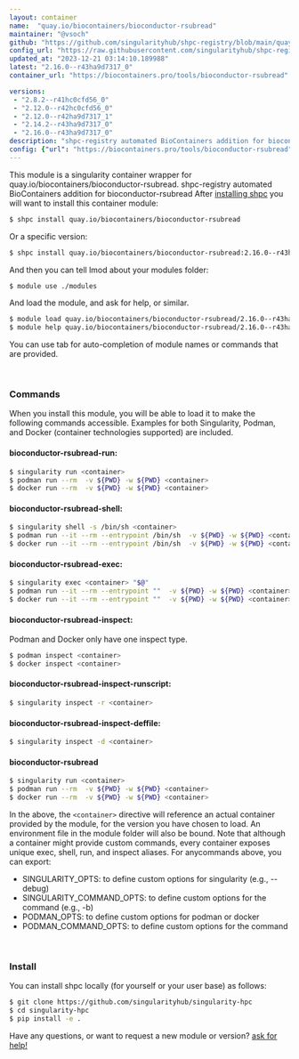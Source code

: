 ```yaml
---
layout: container
name:  "quay.io/biocontainers/bioconductor-rsubread"
maintainer: "@vsoch"
github: "https://github.com/singularityhub/shpc-registry/blob/main/quay.io/biocontainers/bioconductor-rsubread/container.yaml"
config_url: "https://raw.githubusercontent.com/singularityhub/shpc-registry/main/quay.io/biocontainers/bioconductor-rsubread/container.yaml"
updated_at: "2023-12-21 03:14:10.189988"
latest: "2.16.0--r43ha9d7317_0"
container_url: "https://biocontainers.pro/tools/bioconductor-rsubread"

versions:
 - "2.8.2--r41hc0cfd56_0"
 - "2.12.0--r42hc0cfd56_0"
 - "2.12.0--r42ha9d7317_1"
 - "2.14.2--r43ha9d7317_0"
 - "2.16.0--r43ha9d7317_0"
description: "shpc-registry automated BioContainers addition for bioconductor-rsubread"
config: {"url": "https://biocontainers.pro/tools/bioconductor-rsubread", "maintainer": "@vsoch", "description": "shpc-registry automated BioContainers addition for bioconductor-rsubread", "latest": {"2.16.0--r43ha9d7317_0": "sha256:39f4d78a0e2abc33b468c3ec4bb08e07c13e8a71e2120aa3b4d1aa3ecb6ca2b5"}, "tags": {"2.8.2--r41hc0cfd56_0": "sha256:a95e788d3ec62d2450e50584d5bc785edfd3593d116ef70bd2996e04195de6a2", "2.12.0--r42hc0cfd56_0": "sha256:fe2aa17bb1b8fe926ff6019bd7df3274ae5e1db73e21f5cd3150eb71e1c6073b", "2.12.0--r42ha9d7317_1": "sha256:9bb3342815d2d9220169c47a35fd77cd919a33dbddcc472c8833d235c348ec56", "2.14.2--r43ha9d7317_0": "sha256:29c9ca926c86658800a4da8ad3413c218ea43dc75193c2e76cc5e61cd60e580a", "2.16.0--r43ha9d7317_0": "sha256:39f4d78a0e2abc33b468c3ec4bb08e07c13e8a71e2120aa3b4d1aa3ecb6ca2b5"}, "docker": "quay.io/biocontainers/bioconductor-rsubread"}
---
```


This module is a singularity container wrapper for quay.io/biocontainers/bioconductor-rsubread.
shpc-registry automated BioContainers addition for bioconductor-rsubread
After [installing shpc](#install) you will want to install this container module:


```bash
$ shpc install quay.io/biocontainers/bioconductor-rsubread
```

Or a specific version:

```bash
$ shpc install quay.io/biocontainers/bioconductor-rsubread:2.16.0--r43ha9d7317_0
```

And then you can tell lmod about your modules folder:

```bash
$ module use ./modules
```

And load the module, and ask for help, or similar.

```bash
$ module load quay.io/biocontainers/bioconductor-rsubread/2.16.0--r43ha9d7317_0
$ module help quay.io/biocontainers/bioconductor-rsubread/2.16.0--r43ha9d7317_0
```

You can use tab for auto-completion of module names or commands that are provided.

<br>

### Commands

When you install this module, you will be able to load it to make the following commands accessible.
Examples for both Singularity, Podman, and Docker (container technologies supported) are included.

#### bioconductor-rsubread-run:

```bash
$ singularity run <container>
$ podman run --rm  -v ${PWD} -w ${PWD} <container>
$ docker run --rm  -v ${PWD} -w ${PWD} <container>
```

#### bioconductor-rsubread-shell:

```bash
$ singularity shell -s /bin/sh <container>
$ podman run --it --rm --entrypoint /bin/sh  -v ${PWD} -w ${PWD} <container>
$ docker run --it --rm --entrypoint /bin/sh  -v ${PWD} -w ${PWD} <container>
```

#### bioconductor-rsubread-exec:

```bash
$ singularity exec <container> "$@"
$ podman run --it --rm --entrypoint ""  -v ${PWD} -w ${PWD} <container> "$@"
$ docker run --it --rm --entrypoint ""  -v ${PWD} -w ${PWD} <container> "$@"
```

#### bioconductor-rsubread-inspect:

Podman and Docker only have one inspect type.

```bash
$ podman inspect <container>
$ docker inspect <container>
```

#### bioconductor-rsubread-inspect-runscript:

```bash
$ singularity inspect -r <container>
```

#### bioconductor-rsubread-inspect-deffile:

```bash
$ singularity inspect -d <container>
```



#### bioconductor-rsubread

```bash
$ singularity run <container>
$ podman run --rm  -v ${PWD} -w ${PWD} <container>
$ docker run --rm  -v ${PWD} -w ${PWD} <container>
```


In the above, the `<container>` directive will reference an actual container provided
by the module, for the version you have chosen to load. An environment file in the
module folder will also be bound. Note that although a container
might provide custom commands, every container exposes unique exec, shell, run, and
inspect aliases. For anycommands above, you can export:

 - SINGULARITY_OPTS: to define custom options for singularity (e.g., --debug)
 - SINGULARITY_COMMAND_OPTS: to define custom options for the command (e.g., -b)
 - PODMAN_OPTS: to define custom options for podman or docker
 - PODMAN_COMMAND_OPTS: to define custom options for the command

<br>

### Install

You can install shpc locally (for yourself or your user base) as follows:

```bash
$ git clone https://github.com/singularityhub/singularity-hpc
$ cd singularity-hpc
$ pip install -e .
```

Have any questions, or want to request a new module or version? [ask for help!](https://github.com/singularityhub/singularity-hpc/issues)